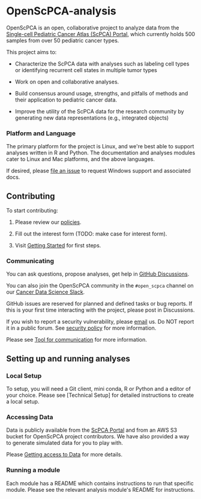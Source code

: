 # OpenScPCA-analysis

OpenScPCA is an open, collaborative project to analyze data from the [Single-cell Pediatric Cancer Atlas (ScPCA) Portal](https://scpca.alexslemonade.org/), which currently holds 500 samples from over 50 pediatric cancer types. 

This project aims to: 

- Characterize the ScPCA data with analyses such as labeling cell types or identifying recurrent cell states in multiple tumor types

- Work on open and collaborative analyses.

- Build consensus around usage, strengths, and pitfalls of methods and their application to pediatric cancer data.

- Improve the utility of the ScPCA data for the research community by generating new data representations (e.g., integrated objects)

### Platform and Language
The primary platform for the project is Linux, and we're best able to support analyses written in R and Python.
The documentation and analyses modules cater to Linux and Mac platforms, and the above languages.

If desired, please [file an issue](https://github.com/AlexsLemonade/OpenScPCA-analysis/issues/new?assignees=&labels=docs-request&projects=&template=04-docs-request.yml&title=Docs+request%3A) to request Windows support and associated docs.

## Contributing

To start contributing:

1. Please review our [policies](#STUB_LINK).

2. Fill out the interest form (TODO: make case for interest form).

3. Visit [Getting Started](#STUB_LINK) for first steps. 

### Communicating

You can ask questions, propose analyses, get help in [GitHub Discussions](https://github.com/AlexsLemonade/OpenScPCA-analysis/discussions).

You can also join the OpenScPCA community in the `#open_scpca` channel on our [Cancer Data Science Slack](https://cancer-data-science.slack.com/).

GitHub issues are reserved for planned and defined tasks or bug reports.
If this is your first time interacting with the project, please post in Discussions.

If you wish to report a security vulnerability, please [email](mailto:report@ccdatalab.org) us.
Do NOT report it in a public forum.
See [security policy](./SECURITY.md) for more information.

Please see [Tool for communication](#STUB_LINK) for more information.

## Setting up and running analyses

### Local Setup

To setup, you will need a Git client, mini conda, R or Python and a editor of your choice. Please see [Technical Setup] for detailed instructions to create a local setup.

### Accessing Data

Data is publicly available from the [ScPCA Portal](https://scpca.alexslemonade.org/) and from an AWS S3 bucket for OpenScPCA project contributors.
We have also provided a way to generate simulated data for you to play with. 

Please [Getting access to Data](#STUB_LINK) for more details.

### Running a module

Each module has a README which contains instructions to run that specific module. Please see the relevant analysis module's README for instructions.